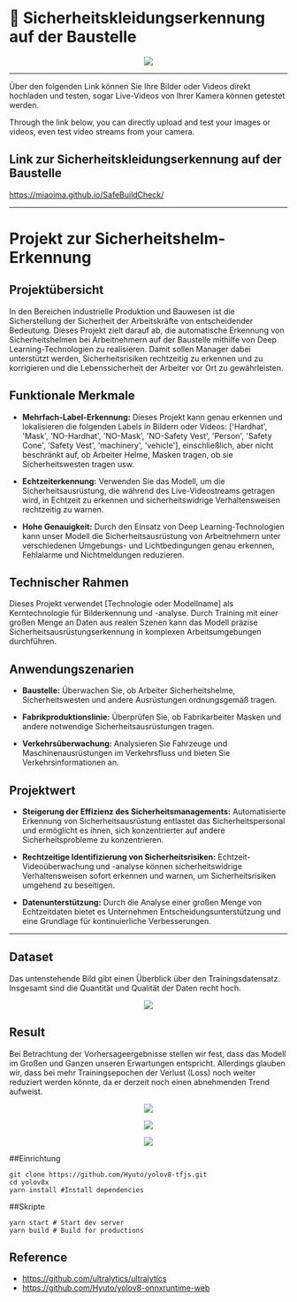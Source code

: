 # 🚧 Sicherheitskleidungserkennung auf der Baustelle

<p align="center">
  <img src="./sample.png" />
</p>


---
Über den folgenden Link können Sie Ihre Bilder oder Videos direkt hochladen und testen, sogar Live-Videos von Ihrer Kamera können getestet werden.

Through the link below, you can directly upload and test your images or videos, even test video streams from your camera.

## Link zur Sicherheitskleidungserkennung auf der Baustelle

https://miaoima.github.io/SafeBuildCheck/

---

# Projekt zur Sicherheitshelm-Erkennung

## Projektübersicht

In den Bereichen industrielle Produktion und Bauwesen ist die Sicherstellung der Sicherheit der Arbeitskräfte von entscheidender Bedeutung. Dieses Projekt zielt darauf ab, die automatische Erkennung von Sicherheitshelmen bei Arbeitnehmern auf der Baustelle mithilfe von Deep Learning-Technologien zu realisieren. Damit sollen Manager dabei unterstützt werden, Sicherheitsrisiken rechtzeitig zu erkennen und zu korrigieren und die Lebenssicherheit der Arbeiter vor Ort zu gewährleisten.

## Funktionale Merkmale

- **Mehrfach-Label-Erkennung:** Dieses Projekt kann genau erkennen und lokalisieren die folgenden Labels in Bildern oder Videos: ['Hardhat', 'Mask', 'NO-Hardhat', 'NO-Mask', 'NO-Safety Vest', 'Person', 'Safety Cone', 'Safety Vest', 'machinery', 'vehicle'], einschließlich, aber nicht beschränkt auf, ob Arbeiter Helme, Masken tragen, ob sie Sicherheitswesten tragen usw.

- **Echtzeiterkennung:** Verwenden Sie das Modell, um die Sicherheitsausrüstung, die während des Live-Videostreams getragen wird, in Echtzeit zu erkennen und sicherheitswidrige Verhaltensweisen rechtzeitig zu warnen.

- **Hohe Genauigkeit:** Durch den Einsatz von Deep Learning-Technologien kann unser Modell die Sicherheitsausrüstung von Arbeitnehmern unter verschiedenen Umgebungs- und Lichtbedingungen genau erkennen, Fehlalarme und Nichtmeldungen reduzieren.

## Technischer Rahmen

Dieses Projekt verwendet [Technologie oder Modellname] als Kerntechnologie für Bilderkennung und -analyse. Durch Training mit einer großen Menge an Daten aus realen Szenen kann das Modell präzise Sicherheitsausrüstungserkennung in komplexen Arbeitsumgebungen durchführen.

## Anwendungszenarien

- **Baustelle:** Überwachen Sie, ob Arbeiter Sicherheitshelme, Sicherheitswesten und andere Ausrüstungen ordnungsgemäß tragen.

- **Fabrikproduktionslinie:** Überprüfen Sie, ob Fabrikarbeiter Masken und andere notwendige Sicherheitsausrüstungen tragen.

- **Verkehrsüberwachung:** Analysieren Sie Fahrzeuge und Maschinenausrüstungen im Verkehrsfluss und bieten Sie Verkehrsinformationen an.

## Projektwert

- **Steigerung der Effizienz des Sicherheitsmanagements:** Automatisierte Erkennung von Sicherheitsausrüstung entlastet das Sicherheitspersonal und ermöglicht es ihnen, sich konzentrierter auf andere Sicherheitsprobleme zu konzentrieren.

- **Rechtzeitige Identifizierung von Sicherheitsrisiken:** Echtzeit-Videoüberwachung und -analyse können sicherheitswidrige Verhaltensweisen sofort erkennen und warnen, um Sicherheitsrisiken umgehend zu beseitigen.

- **Datenunterstützung:** Durch die Analyse einer großen Menge von Echtzeitdaten bietet es Unternehmen Entscheidungsunterstützung und eine Grundlage für kontinuierliche Verbesserungen.

---

## Dataset

Das untenstehende Bild gibt einen Überblick über den Trainingsdatensatz. Insgesamt sind die Quantität und Qualität der Daten recht hoch. 
<p align="center">
  <img src="./labels.jpg" />
</p>


## Result

Bei Betrachtung der Vorhersageergebnisse stellen wir fest, dass das Modell im Großen und Ganzen unseren Erwartungen entspricht. Allerdings glauben wir, dass bei mehr Trainingsepochen der Verlust (Loss) noch weiter reduziert werden könnte, da er derzeit noch einen abnehmenden Trend aufweist.
<p align="center">
  <img src="./results.png" />
</p>
<p align="center">
  <img src="./val_batch0_pred.jpg" />
</p>
<p align="center">
  <img src="./confusion_matrix_normalized.png" />
</p>
##Einrichtung

```shell
git clone https://github.com/Hyuto/yolov8-tfjs.git
cd yolov8x
yarn install #Install dependencies
```

##Skripte

```shell
yarn start # Start dev server
yarn build # Build for productions
```

## Reference

- https://github.com/ultralytics/ultralytics
- https://github.com/Hyuto/yolov8-onnxruntime-web
